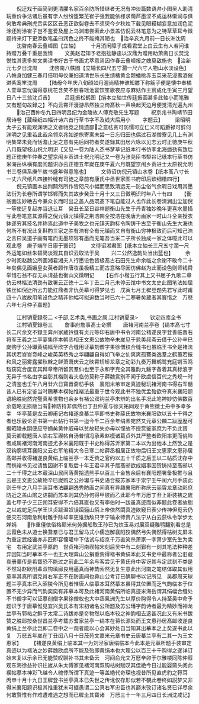 <!-- { "loadSidebar": true } -->
　　倪迂戏于画简到更清臞名家百余防所惜继者无况有冲淡篇数语弁小图吴人助清玩重价争沽诸后虽有学人纷纷堕繁芜崔子强我能依様求葫芦墨涩不成运林惭涧与俱何敢希典刑虎贲实区区丑恶正欲裂卷去不须臾今夕秋烛下载见眼糢糊妄意加润色泥涂还附涂崔子岂不鉴爱及屋上乌渊甫尝索此小景盖仿倪云林笔意为之特草草耳今徴题持来灯下更添数笔虽曰润色之终不能掩其陋也　治辛亥九月前一日长洲沈周
　　沈啓南春云叠嶂图【立轴】
　　十月消闲障子成看君堂上白云生有人若问谁持赠万叠千重是我情
　　文美赵君知予老抱拙静逺以汉鼎为赠用助萧斋日长焚沈悦性其恵多矣文美读书好古于书画尤萃意焉因作春云叠嶂报之媿莫敌施也　治新元七夕日沈周
　　沈啓南八帙图【立轴长四尺五寸濶一尺六寸人物山水淡设色】八帙身加健三春月倍明母仪兼妇道清世乐长生绩橘黄金颗蟠桃赤玉英采花浸夀酒催进紫鸾笙沈周
　　【陆母今年庆八旬顔如丹渥尚精神谁知膝下称觞子便是懐中奉橘人萱草忘忧偏得意桃花含笑不胜春瑶池宴饮笙歌夜应与麻姑作主賔成化壬寅三月望日八十三翁沈贞吉】
　　吕廷振松鹤图【绢本立轴世传廷振画甚多此轴小而笔雅又有题句故録之】不向云霄汗漫游昂然独立倚髙秋一声唤起天边月便觉清光遍九州
　　治己酉仲冬九日四明吕纪为金陵故人傅克敬先生写题
　　祝京兆书陶靖节田居诗卷【蔵经纸四幅计诗六首行草书字不及钱大后用小
　　字题云】
　　梁昭明太子云有能观渊明之文者驰竞之情遗鄙之意祛贪可防懦可立仁义可蹈爵禄可辞何渊明之见重若此哉余领京兆如逆旅寄寓未尝一日忘归田也偶过石湖僧寮见几上有渊明集举未竟而恬澹止足之意有先后同符者矣遂録其田居六咏以见志云时正徳庚午秋八月既望枝山祝允明识【又见一卷为陆人杰书梦草记纸本行书仿李北海遒劲有致后题正徳庚午仲春之望京闱乡贡进士祝允明记又一卷为张尧臣书梨谷记纸本行草书仿米海岳纵横有度阅题识亦云正徳五年嵗在庚午夏六月既望京闱乡贡进士太原祝允明书三卷俱系庚午嵗书盛年得意笔也】
　　文待诏仿倪元镇山水卷【纸本髙八寸长一丈六尺纸凡四接钤缝有司徒之章前有康氏中丞世家图书府印后欵细楷四行】
　　倪元镇画本出荆闗然所作皆咫尺小幅而思致清远无一防尘俗气余暇日戏用其墨法衍为长卷所谓学邯郸而失其故步癸丑十月十又三日徴明识时年八十有四
　　【衡翁画法妙絶古今兼众长而时出之盖人品既髙下笔自能过人也作此长卷清润出尘加倪一等使迂复起亦当退让耳　癸丑长至日谷祥题衡山先生于丹青独妙晚年更喜水墨描写此卷笔意其源得之倪元镇元镇得之荆浩闗仝按浩在晚唐为画家一时山斗仝亲授衣鉢遂穷其技名并称焉此道中子美牧之也元镇天韵标令陶铸千古至于衡山先生大海也何所不有况此复斟酌三家之胜有浩有仝有元镇而又自有衡山穷神极致而后可知己浩之言曰吴道子画有笔而无墨项容有墨而无笔吾当采二子所长独成一家之体噫此可以观此卷　庚子端午日康于寰识】
　　文待诏湘君图【纸本立轴长三尺五寸濶一尺外运笔如丝朱碧简淡观其自识云取法于吴
　　兴二公然逸韵处当出蓝也】
　　余少时阅赵魏公所画湘君湘夫人行墨设色皆极髙古石田先生命余临之余谢不敢今二十年矣偶见画娥皇女英者顾作唐妆虽极精工而古意略尽因彷佛赵为此而设色则师钱舜举惜石翁不存无从请益也衡山文徴明记
　　【右作小楷五行其上又书屈子九歌二章仿云林楷法清劲有致署云正徳十二年丁丑二月己未停云馆中书文太史此图笔法如屈铁丝如倪迂所云力能扛鼎者非仇英辈可得梦见也　戊寅七月王穉登题先君写此时甫四十八嵗故用笔设色之精非他幅可拟追数当时已六十二寒暑矣蔵者其寳惜之　万厯六年七月仲子嘉题】





　　江村销夏録卷二
<子部,艺术类,书画之属,江村销夏录>
　　钦定四库全书
　　江村销夏録卷三
　　詹事府詹事髙士竒撰
　　唐褚河南兰亭卷【绢本髙七寸长二尺余文不録王弇州家蔵钤缝有贞元等印右唐中书令河南公褚遂良字登善临晋右将军王羲之兰亭宴集序本朝丞相王文恵公故物辛未嵗见于晁美叔斋云借于公孙辛巳嵗购于公孙瓛黄绢幅至欣字合缝用证摹刻僧字果徐僧权合缝书也虽临王书全是褚法其状若岧岧竒峰之峻英英秾秀之华翩翩自得如飞举之仙爽爽孤鶱类逸羣之鹤蕙若振和风之丽雾露擢秋榦之鲜萧萧庆云之映霄矫矫龙章之动彩九奏万舞鹓鹭充庭锵玉鸣珰窈窕合度宜其拜章帝所留赏羣仙也至于永和字克全其雅韵九觞字备着其真标浪字无异于书名由字益彰其楷则若夫临仿莫称于薛魏赏别不闻于欧虞信百代之秀规一时之清鉴也壬午八月廿六日寳晋斋舫手装　襄阳米芾审定真迹秘玩褚河南书得右军髓昔人已有定鉴当时赐摹本褉帖惟褚法最重于世今观此书不独优孟殆欲夺真米襄阳题语絶胜宛然完璧真希世物也余乡有褚公双钩兰亭未辨的出名手况此笔神妙彷佛数百余载略无损敝当有神防持非偶然也丁丑仲夏与徐天祐同观于黄熊徴士舟中多幸多幸　华亭莫是龙云卿甫记右褚遂良摹兰亭即书史称薛氏故物米襄阳欲以五十千得之者也乐毅论正书第一此帖行书第一迨今千二百余年绢素宛然又元章公麟二跋歴歴可据昭陵永閟便应夺嫡矣黄仲威毋以贫故轻失亦毋以悭故不授赏鉴家庶为不负此寳　莫云卿载题唐人临右军禊帖自汤普彻冯承素赵模诸葛贞外其严整者欧阳率更而佻险者咸属褚河南河南迹尤多米襄阳既于书史称得苏沂家第二本以为出他本上然攷之是双钩廓填耳襄阳又云右军笔精大令日寒二帖薛丞相居正故物后归王文恵家文恵孙居髙邮并收得褚遂良黄绢上临兰亭一本乏赀之官约以五十千质之后王以二帖质沈存中而携褚书见过请售因谢不复取后十年王君卒其子居髙邮欲成姻事因贺铸持至髙邮以二十千得之此本蔵深山民间落黄拾遗熊手以百三十金售余后有襄阳题署备极推与且云是王文恵公故物辛巳嵗购之公孙瓛与书史语合按苏家本于崇宁壬午闰六月手装此则壬午之八月手装耳书法翩翩逸秀防画之间真有异趣襄阳所称庆云丽霄龙章动彩庶防近之盖山隂之诘嗣而苏本则其仍孙何得甲彼而乙此耶今年万厯丁丑上距装裱之嵗盖七甲子少三正朔耳安得不六倍其直也又有李伯时一跋虽真迹而似非题此卷者故剔之以戒蛇足后学王世贞跋温奴误躏骊山陌上帝依然閟真迹欲窥日表少传神但觅云仍便灾石河南急利射雕手除却率更谁劲敌只字宁输永师贵八法宁从白云获纵令学步太婵娟　　作重儓依俗格颠米何劳据船取王孙已为炊玉易对展双疑雕鹗翻别看总是云霞色未从道士换鵞羣已与君王留马式小儒岂解襄阳狡偶然弓失偶然得枯树支屏未为重定武经镵亦非匹即容懐瓘中下估试与绍京千万直笑杀萧家一字萧少室先生为卖宅　右用定武兰亭原韵　世贞褚河南禊帖宋刻后吴中有二刻鄞有一刻其笔法种种差异因知当时摹本不一也王大理弇山公捐重赀得褚书黄绢本此又书史中最称者公旧蔵哀册藁传是希寳恐不能过之前此二年余与客尝见于黄氏舟中客讶其与定武刻不类是不然冯赵欧阳辈双钩填廓良用逼真而神韵索然无复生意此出河南之笔结体取其似用意率其真所谓克肖右军正不在防画间也弇山公考订已确聊书以记所见　吴郡周天球题兰亭真本已入昭陵今所见者惟唐人临摹本耳然摹本虽得其位置而乏气韵临本于位置不无少异而气韵奕奕有非摹本可及此褚河南黄绢所临真迹米海岳谓其绢幅合缝处不书僧字可以证摹刻僧字果徐僧权也大中丞鳯洲先生以厚价购得令人持至吴中命予题识予于唐摹惟见宜兴吴氏本有宋初诸名公所题及苏公璠字韵诗者最为精妙而神龙兰亭有郭祐之鲜于太常二诗跋亦是竒物然以临本较之神韵相去逺甚况此又有米书跋赞之胜耶按桑世昌兰亭考载苏耆家兰亭一绢本在蒋长源处而王文恵孙居髙邮收遂良黄绢上兰亭此岂即二卷中之一观者能以心会其妙处自当知其出摹本之上矣遂书此以复　万厯五年嵗在丁丑闰八月十日茂苑文嘉米元章书史云唐摹兰亭有二其一为王文恵家】
　　【褚遂良黄绢上临本其一为刘泾家唐绢临本今此本是元章所题手装审定真迹以为褚法之妙薛魏欧虞所不能及殆即黄绢本也大理公以百三十千购得之遂详订始末复以示余已无能赞叹聊补书其未备云　河间俞允文万厯辛卯于尔雅楼同陈仲醇观东海徐益孙识往嵗从朱太傅家见褚河南双钩枯树赋叹其佳絶今日过能婴斋头阅此褉帖摹本神彩飞越令人魄悸所谓下真迹一等盖絶代竒琛也视昔所见直虎豹之鞟耳　丙申十月十九日王穉登书兰亭真本已失世之传讹仅存形似若不覩此卷终如説梦又非得米襄阳题识极其推重犹未可据愚谓二公真右军忠臣也其巅末攷订诸名贤已详尽余何敢赘惟有作难遭难遇之想而已穉圭其寳诸　万厯三十一年三月四日长洲沈咸记】
